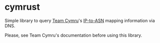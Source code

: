 # cymrust

Simple library to query [Team Cymru](https://www.team-cymru.org/)'s
[IP-to-ASN](https://www.team-cymru.org/IP-ASN-mapping.html) mapping information
via DNS.

Please, see Team Cymru's documentation before using this library.
